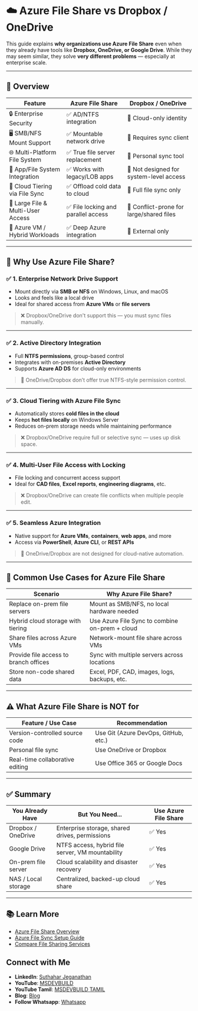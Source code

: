 
# ☁️ Azure File Share vs Dropbox / OneDrive

This guide explains **why organizations use Azure File Share** even when they already have tools like **Dropbox, OneDrive, or Google Drive**. While they may seem similar, they solve **very different problems** — especially at enterprise scale.

---

## 📝 Overview

| Feature                          | Azure File Share                        | Dropbox / OneDrive                         |
|----------------------------------|------------------------------------------|---------------------------------------------|
| 🔒 Enterprise Security           | ✅ AD/NTFS integration                   | 🚫 Cloud-only identity                       |
| 🖥️ SMB/NFS Mount Support         | ✅ Mountable network drive               | 🚫 Requires sync client                      |
| 🌐 Multi-Platform File System     | ✅ True file server replacement          | 🚫 Personal sync tool                        |
| 🏢 App/File System Integration    | ✅ Works with legacy/LOB apps            | 🚫 Not designed for system-level access      |
| 🔄 Cloud Tiering via File Sync    | ✅ Offload cold data to cloud            | 🚫 Full file sync only                       |
| 🧪 Large File & Multi-User Access | ✅ File locking and parallel access      | 🚫 Conflict-prone for large/shared files     |
| 🎯 Azure VM / Hybrid Workloads    | ✅ Deep Azure integration                | 🚫 External only                             |

---

## 🎯 Why Use Azure File Share?

### ✅ 1. **Enterprise Network Drive Support**
- Mount directly via **SMB or NFS** on Windows, Linux, and macOS
- Looks and feels like a local drive
- Ideal for shared access from **Azure VMs** or **file servers**

> ❌ Dropbox/OneDrive don't support this — you must sync files manually.

---

### ✅ 2. **Active Directory Integration**
- Full **NTFS permissions**, group-based control
- Integrates with on-premises **Active Directory**
- Supports **Azure AD DS** for cloud-only environments

> 🔐 OneDrive/Dropbox don’t offer true NTFS-style permission control.

---

### ✅ 3. **Cloud Tiering with Azure File Sync**
- Automatically stores **cold files in the cloud**
- Keeps **hot files locally** on Windows Server
- Reduces on-prem storage needs while maintaining performance

> ❌ Dropbox/OneDrive require full or selective sync — uses up disk space.

---

### ✅ 4. **Multi-User File Access with Locking**
- File locking and concurrent access support
- Ideal for **CAD files**, **Excel reports**, **engineering diagrams**, etc.

> ❌ Dropbox/OneDrive can create file conflicts when multiple people edit.

---

### ✅ 5. **Seamless Azure Integration**
- Native support for **Azure VMs**, **containers**, **web apps**, and more
- Access via **PowerShell**, **Azure CLI**, or **REST APIs**

> 🔗 OneDrive/Dropbox are not designed for cloud-native automation.

---

## 🧾 Common Use Cases for Azure File Share

| Scenario                                      | Why Azure File Share?                         |
|-----------------------------------------------|-----------------------------------------------|
| Replace on-prem file servers                  | Mount as SMB/NFS, no local hardware needed     |
| Hybrid cloud storage with tiering             | Use Azure File Sync to combine on-prem + cloud|
| Share files across Azure VMs                  | Network-mount file share across VMs            |
| Provide file access to branch offices         | Sync with multiple servers across locations    |
| Store non-code shared data                    | Excel, PDF, CAD, images, logs, backups, etc.   |

---

## ⚠️ What Azure File Share is NOT for

| Feature / Use Case              | Recommendation                        |
|----------------------------------|----------------------------------------|
| Version-controlled source code  | Use Git (Azure DevOps, GitHub, etc.)  |
| Personal file sync              | Use OneDrive or Dropbox               |
| Real-time collaborative editing | Use Office 365 or Google Docs         |

---

## ✅ Summary

| You Already Have               | But You Need...                                       | Use Azure File Share |
|--------------------------------|--------------------------------------------------------|-----------------------|
| Dropbox / OneDrive             | Enterprise storage, shared drives, permissions         | ✅ Yes                |
| Google Drive                   | NTFS access, hybrid file server, VM mountability       | ✅ Yes                |
| On-prem file server            | Cloud scalability and disaster recovery                | ✅ Yes                |
| NAS / Local storage            | Centralized, backed-up cloud share                     | ✅ Yes                |

---

## 📚 Learn More

- [Azure File Share Overview](https://learn.microsoft.com/en-us/azure/storage/files/storage-files-introduction)
- [Azure File Sync Setup Guide](https://learn.microsoft.com/en-us/azure/storage/files/storage-sync-files-deployment-guide)
- [Compare File Sharing Services](https://learn.microsoft.com/en-us/azure/storage/common/storage-decide-blobs-files-disks)

## Connect with Me
- **LinkedIn**: [Suthahar Jeganathan](https://www.linkedin.com/in/jssuthahar/)
- **YouTube**: [MSDEVBUILD](https://www.youtube.com/@MSDEVBUILD)
- **YouTube Tamil**: [MSDEVBUILD TAMIL](https://www.youtube.com/@MSDEVBUILDTamil)
- **Blog**: [Blog](https://www.msdevbuild.com/)
- **Follow Whatsapp**: [Whatsapp](https://www.whatsapp.com/channel/0029Va5j2rHEFeXcTlUhQB0J)
